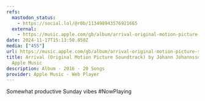 ```yaml
---
refs:
  mastodon_status:
    - https://social.lol/@r0b/113498943576921665
  external:
    - https://music.apple.com/gb/album/arrival-original-motion-picture-soundtrack/1440758063
date: 2024-11-17T15:13:58.858Z
media: ["455"]
url: https://music.apple.com/gb/album/arrival-original-motion-picture-soundtrack/1440758063
title: Arrival (Original Motion Picture Soundtrack) by Jóhann Jóhannsson on
  Apple Music
description: Album · 2016 · 20 Songs
provider: Apple Music - Web Player
---
```


Somewhat productive Sunday vibes #NowPlaying
